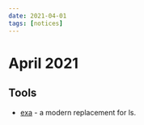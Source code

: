 ```yaml
---
date: 2021-04-01
tags: [notices]
---
```


# April 2021

## Tools

* [exa](https://the.exa.website/) - a modern replacement for ls.